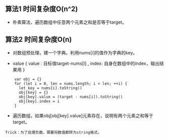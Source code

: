## 算法1 时间复杂度O(n^2)

- 朴素算法，遍历数组中任意两个元素之和是否等于target。

## 算法2 时间复杂度O(n)

- 对数组预处理，建一个字典。利用nums[i]的值作为字典的key。

- value { value : 目标值target-nums[i] , index: 自身在数组中的index，输出结果用 }

```
    var obj = {}
    for (let i = 0, len = nums.length; i < len; ++i) {
      let key = nums[i].toString()
      obj[key] = {}
      obj[key].value = (target - nums[i]).toString()
      obj[key].index = i
    }
```

- 遍历数组，如果obj[obj[key].value]元素存在，说明有两个元素之和等于target。

`Trick：为了处理负数，需要将数值都转为string格式。`
